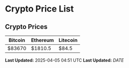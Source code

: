 # Crypto Price List

## Crypto Prices
| Bitcoin | Ethereum | Litecoin |
| ------- | -------- | -------- |
| $83670 | $1810.5 | $84.5 |
**Last Updated:** 2025-04-05 04:51 UTC
**Last Updated:** $DATE$

